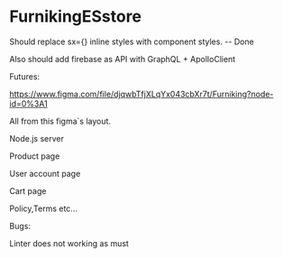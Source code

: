 # FurnikingESstore

Should replace sx={} inline styles with component styles. -- Done

Also should add firebase as API with GraphQL + ApolloClient

Futures:

https://www.figma.com/file/djqwbTfjXLqYx043cbXr7t/Furniking?node-id=0%3A1

All from this figma`s layout.

Node.js server

Product page

User account page

Cart page

Policy,Terms etc...

Bugs:

Linter does not working as must

